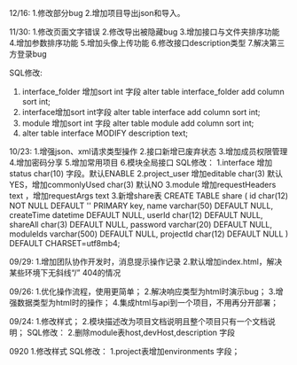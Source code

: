 12/16:
1.修改部分bug
2.增加项目导出json和导入。

11/30:
1.修改页面文字错误
2.修改导出被隐藏bug
3.增加接口与文件夹排序功能
4.增加参数排序功能
5.增加头像上传功能
6.修改接口description类型
7.解决第三方登录bug

SQL修改:
1. interface_folder 增加sort int 字段 alter table interface_folder add column sort int;
2. interface增加sort int字段 alter table interface add column sort int;
3. module 增加sort int 字段  alter table module add column sort int;
4. alter table interface MODIFY description text;


10/23:
1.增强json、xml请求类型操作
2.接口新增已废弃状态
3.增加成员权限管理
4.增加密码分享
5.增加常用项目
6.模块全局接口
SQL修改：
1.interface 增加status char(10) 字段。默认ENABLE
2.project_user 增加editable char(3) 默认YES，增加commonlyUsed char(3) 默认NO
3.module 增加requestHeaders text ，增加requestArgs text
3.新增share表
	CREATE TABLE share (
	  id char(12) NOT NULL DEFAULT '' PRIMARY key,
	  name varchar(50) DEFAULT NULL,
	  createTime datetime DEFAULT NULL,
	  userId char(12) DEFAULT NULL,
	  shareAll char(3) DEFAULT NULL,
	  password varchar(20) DEFAULT NULL,
	  moduleIds varchar(500) DEFAULT NULL,
	  projectId char(12) DEFAULT NULL
	) DEFAULT CHARSET=utf8mb4;

09/29:
1.增加团队协作开发时，消息提示操作记录
2.默认增加index.html，解决某些环境下无斜线“/” 404的情况

09/26:
1.优化操作流程，使用更简单；
2.解决响应类型为html时演示bug；
3.增强数据类型为html时的操作；
4.集成html与api到一个项目，不用再分开部署；

09/24:
1.修改样式；
2.模块描述改为项目文档说明且整个项目只有一个文档说明；
SQL修改：
2.删除module表host,devHost,description 字段

0920
1.修改样式
SQL修改：
1.project表增加environments 字段；


